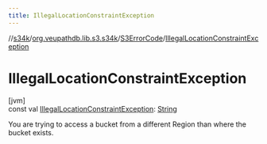 ```yaml
---
title: IllegalLocationConstraintException
---
```

//[s34k](../../../index.html)/[org.veupathdb.lib.s3.s34k](../index.html)/[S3ErrorCode](index.html)/[IllegalLocationConstraintException](-illegal-location-constraint-exception.html)



# IllegalLocationConstraintException



[jvm]\
const val [IllegalLocationConstraintException](-illegal-location-constraint-exception.html): [String](https://kotlinlang.org/api/latest/jvm/stdlib/kotlin/-string/index.html)



You are trying to access a bucket from a different Region than where the bucket exists.




